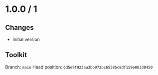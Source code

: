 # 1.0.0 / 1

## Changes

- Initial version

## Toolkit

Branch: `main`
Head position: `6d5e9f923aa3bb972bc65585c8df159e08330450`
